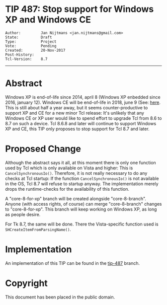 # TIP 487: Stop support for Windows XP and Windows CE 
	Author:         Jan Nijtmans <jan.nijtmans@gmail.com>
	State:          Draft
	Type:           Project
	Vote:           Pending
	Created:        20-Nov-2017
	Post-History:   
	Tcl-Version:    8.7
-----

# Abstract

Windows XP is end-of-life since 2014, april 8 (Windows XP enbedded since 2016, january 12).
Windows CE will be end-of-life in 2018, june 9 (See:
[here](http://rfsmart.com/blog/hardware-tip-operating-systems-end-of-life). This is
still about half a year away, but it seems counter-productive to support XP and CE
for a new minor Tcl release: It's unlikely that any Windows CE or XP user would like
to spend effort to upgrade Tcl from 8.6 to 8.7 on such a device. Tcl 8.6.8 and later
will continue to support Windows XP and CE, this TIP only proposes to stop support
for Tcl 8.7 and later.

# Proposed Change

Although the abstract says it all, at this moment there is only one function used
by Tcl which is only available on Vista and higher: This is `CancelSynchronousIo()`.
Therefore, it is not really necessary to do any checks at Tcl startup: If the
function `CancelSynchronousIo()` is not available in the OS, Tcl 8.7 will refuse to
startup anyway. The implementation merely drops the runtime-checks for the
availability of this function.

A "core-8-for-xp" branch will be created alongside "core-8-branch". Anyone (with
access rights, of course) can merge "core-8-branch" changes to "core-8-for-xp".
This branch will keep working on Windows XP, as long as people desire.

For Tk 8.7, the same will be done. There the Vista-specific function used is
`SHCreateItemFromParsingName()`.

# Implementation

An implementation of this TIP can be found in the [tip-487](https://core.tcl.tk/tcl/timeline?r=tip-487) branch.


# Copyright

This document has been placed in the public domain.
